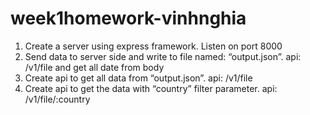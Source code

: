 # week1homework-vinhnghia


1. Create a server using express framework. Listen on port 8000
2. Send data to server side and write to file named: “output.json”. api: /v1/file and get all date from body
3. Create api to get all data from “output.json”. api: /v1/file
4. Create api to get the data with “country” filter parameter. api: /v1/file/:country

